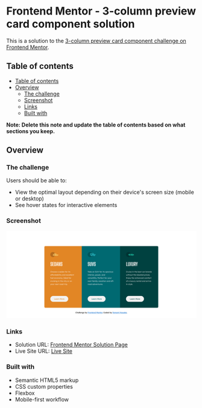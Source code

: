 # Frontend Mentor - 3-column preview card component solution <!-- omit in toc -->

This is a solution to the [3-column preview card component challenge on Frontend Mentor](https://www.frontendmentor.io/challenges/3column-preview-card-component-pH92eAR2-). 

## Table of contents

- [Table of contents](#table-of-contents)
- [Overview](#overview)
  - [The challenge](#the-challenge)
  - [Screenshot](#screenshot)
  - [Links](#links)
  - [Built with](#built-with)

**Note: Delete this note and update the table of contents based on what sections you keep.**

## Overview

### The challenge

Users should be able to:

- View the optimal layout depending on their device's screen size (mobile or desktop)
- See hover states for interactive elements

### Screenshot

![image](./images/3-column-preview-screenshot.png)

### Links

- Solution URL: [Frontend Mentor Solution Page](https://www.frontendmentor.io/solutions/3columncardcomponent-html-css-flexbox-mobilefirst-st5NQ7eH6L)
- Live Site URL: [Live Site](https://tk-3-column-card-component.netlify.app/)

### Built with

- Semantic HTML5 markup
- CSS custom properties
- Flexbox
- Mobile-first workflow




